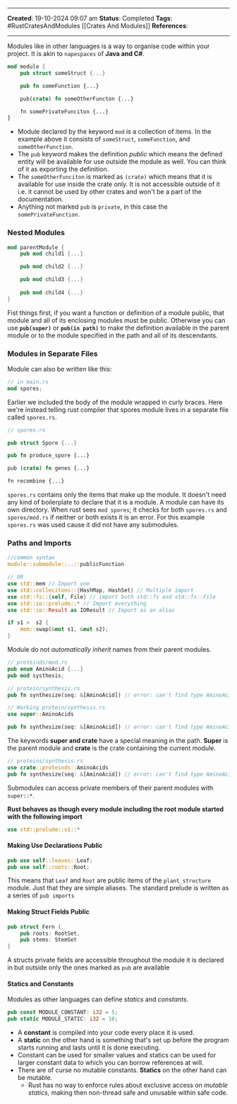 _____
**Created**: 19-10-2024 09:07 am
**Status**: Completed
**Tags**: #RustCratesAndModules [[Crates And Modules]]
**References**: 
______
Modules like in other languages is a way to organise code within your project. It is akin to `napespaces` of **Java and C#**.
```rust
mod module {
	pub struct someStruct {...}

	pub fn someFunction {...}

	pub(crate) fn someOtherFuncton {...}

	fn somePrivateFunciton {...}
}
```

- Module declared by the keyword `mod` is a collection of items. In the example above it consists of `someStruct`, `someFunction`, and `someOtherFunction`.
- The `pub` keyword makes the definition *public* which means the defined entity will be available for use outside the module as well. You can think of it as exporting the definition.
- The `someOtherFunciton` is marked as `(crate)` which means that it is available for use inside the crate only. It is not accessible outside of it i.e. it cannot be used by other crates and won't be a part of the documentation.
- Anything not marked `pub` is `private`, in this case the `somePrivateFunction`.

### Nested Modules
```rust
mod parentModule {
	pub mod child1 {...}

	pub mod child2 {...}

	pub mod child3 {...}
	
	pub mod child4 {...}
}
```

Fist things first, if you want a function or definition of a module public, that module and all of its enclosing modules must be public.
Otherwise you can use **`pub(super)`** or **`pub(in path)`** to make the definition available in the parent module or to the module specified in the path and all of its descendants.

### Modules in Separate Files
Module can also be written like this:
```rust
// in main.rs
mod spores;
```
Earlier we included the body of the module wrapped in curly braces. Here we're instead telling rust compiler that spores module lives in a separate file called `spores.rs`.
```rust
// spores.rs

pub struct Spore {...}

pub fn produce_spore {...}

pub (crate) fn genes {...}

fn recombine {...}
```

`spores.rs` contains only the items that make up the module. It doesn't need any kind of boilerplate to declare that it is a module.
A module can have its own directory. When rust sees `mod spores`; it checks for both `spores.rs` and `spores/mod.rs` if neither or both exists it is an error. For this example `spores.rs` was used cause it did not have any submodules.

### Paths and Imports
```rust
//common syntax
module::submodule::..::publicFunction

// OR
use std::mem // Import one
use std::collecitons::{HashMap, HashSet} // Multiple import
use std::fs::{self, File} // import both std::fs and std::fs::File
use std::io::prelude::* // Import everything
use std::io::Result as IOResult // Import as an alias

if s1 >  s2 {
	mem::swap(&mut s1, &mut s2);
}
```


Module do not *automatically inherit* names from their parent modules.
```rust
// proteinds/mod.rs
pub enum AminoAcid {...}
pub mod systhesis;

// protein/synthesis.rs
pub fn synthesize(seq: &[AminoAcid]) // error: can't find type AminoAcid

// Working protein/synthesis.rs
use super::AminoAcids

pub fn synthesize(seq: &[AminoAcid]) // error: can't find type AminoAcid
```

The keywords **super and crate** have a special meaning in the path. **Super** is the parent module and **crate** is the crate containing the current module.
```rust
// proteins/synthesis.rs
use crate::proteinds::AminoAcids
pub fn synthesize(seq: &[AminoAcid]) // error: can't find type AminoAcid
```

Submodules can access private members of their parent modules with `super::*`.

**Rust behaves as though every module including the root module started with the following import**
```rust
use std::prelude::v1::*
```

#### Making Use Declarations Public
```rust
pub use self::leaves::Leaf;
pub use self::roots::Root;
```
 This means that `Leaf` and `Root` are public items of the `plant_structure` module. Just that they are simple aliases.
 The standard prelude is written as a series of `pub imports`

#### Making Struct Fields Public
```rust
pub struct Fern {
	pub roots: RootSet,
	pub stems: StemSet
}
```
A structs private fields are accessible throughout the module it is declared in but outside only the ones marked as `pub` are available


#### Statics and Constants
Modules as other languages can define *statics* and *constants*.
```rust
pub const MODULE_CONSTANT: i32 = 5;
pub static MODULE_STATIC: i32 = 10;
```

- A **constant** is compiled into your code every place it is used. 
- A **static** on the other hand is something that's set up before the program starts running and lasts until it is done executing.
- Constant can be used for smaller values and statics can be used for larger constant data to which you can borrow references at will.
- There are of curse no mutable constants. **Statics** on the other hand can be mutable.
	- Rust has no way to enforce rules about exclusive access on *mutable statics,* making then non-thread safe and unusable within safe code.